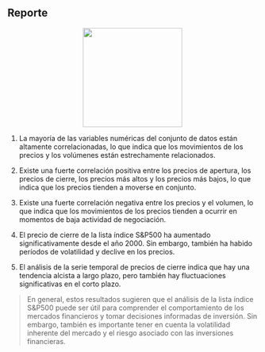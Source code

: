## Reporte
<p align='center'>
<img src = '' height = 200>
<p>


1. La mayoría de las variables numéricas del conjunto de datos están altamente correlacionadas, lo que indica que los movimientos de los precios y los volúmenes están estrechamente relacionados.

2. Existe una fuerte correlación positiva entre los precios de apertura, los precios de cierre, los precios más altos y los precios más bajos, lo que indica que los precios tienden a moverse en conjunto.

3. Existe una fuerte correlación negativa entre los precios y el volumen, lo que indica que los movimientos de los precios tienden a ocurrir en momentos de baja actividad de negociación.

4. El precio de cierre de la lista índice S&P500 ha aumentado significativamente desde el año 2000. Sin embargo, también ha habido períodos de volatilidad y declive en los precios.

5. El análisis de la serie temporal de precios de cierre indica que hay una tendencia alcista a largo plazo, pero también hay fluctuaciones significativas en el corto plazo.

> En general, estos resultados sugieren que el análisis de la lista índice S&P500 puede ser útil para comprender el comportamiento de los mercados financieros y tomar decisiones informadas de inversión. Sin embargo, también es importante tener en cuenta la volatilidad inherente del mercado y el riesgo asociado con las inversiones financieras.
